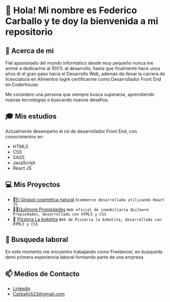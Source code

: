 # 👋 Hola! Mi nombre es Federico Carballo y te doy la bienvenida a mi repositorio 

## 🧑 Acerca de mi
Fiel apasionado del mundo informatico desde muy pequeño nunca me anime a dedicarme al 100% al desarrollo, hasta que finalmente hace unos años di el gran paso hacia el Desarrollo Web, además de llevar la carrera de licenciatura en Alimentos logré certificarme como Desarrollador Front End en Coderhouse. 

Me considero una persona que siempre busca superarse, aprendiendo nuevas tecnologias o buscando nuevos desafios.

## 🎓 Mis estudios
Actualmente desempeño el rol de desarrollador Front End, con conocimientos en:
- HTML5
- CSS
- SASS
- JavaScript
- React JS

## 💻 Mis Proyectos 
- 🌻[El Girasol cosmetica natural](fedecarballo.github.io/El-Girasol-gh-pages-version)
 ``` Ecommerce desarrollada utilizando React JS ```
- 👨‍⚖️[Quilmore Propiedades](https://quilmorepropiedades.com.ar)
 ``` Web oficial de inmobiliaria Quilmore Propiedades, desarrollada con HTML5 y CSS ```
- 🍕 [Pizzeria La koketita](lakoketita.com.ar)
 ``` Web de Pizzeria la koketita, desarrollada con HTML5 y CSS ```
## 👀 Busqueda laboral
En este momento me encuentro trabajando como Freelancer, en busqueda demi primera experiencia laboral formando parte de una empresa 
## 📫 Medios de Contacto
- [Linkedin](www.linkedin.com/in/federico-concepcion-carballo-benitez-91620b203)
- Carballo523@gmail.com

<!---
FedeCarballo/FedeCarballo is a ✨ special ✨ repository because its `README.md` (this file) appears on your GitHub profile.
You can click the Preview link to take a look at your changes.
--->
